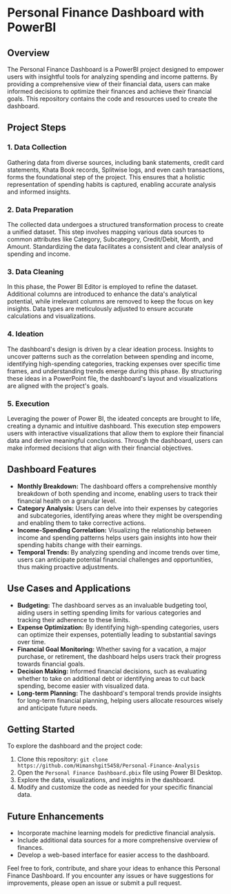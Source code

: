 # Personal Finance Dashboard with PowerBI



## Overview

The Personal Finance Dashboard is a PowerBI project designed to empower users with insightful tools for analyzing spending and income patterns. By providing a comprehensive view of their financial data, users can make informed decisions to optimize their finances and achieve their financial goals. This repository contains the code and resources used to create the dashboard.

## Project Steps

### 1. Data Collection

Gathering data from diverse sources, including bank statements, credit card statements, Khata Book records, Splitwise logs, and even cash transactions, forms the foundational step of the project. This ensures that a holistic representation of spending habits is captured, enabling accurate analysis and informed insights.

### 2. Data Preparation

The collected data undergoes a structured transformation process to create a unified dataset. This step involves mapping various data sources to common attributes like Category, Subcategory, Credit/Debit, Month, and Amount. Standardizing the data facilitates a consistent and clear analysis of spending and income.

### 3. Data Cleaning

In this phase, the Power BI Editor is employed to refine the dataset. Additional columns are introduced to enhance the data's analytical potential, while irrelevant columns are removed to keep the focus on key insights. Data types are meticulously adjusted to ensure accurate calculations and visualizations.

### 4. Ideation

The dashboard's design is driven by a clear ideation process. Insights to uncover patterns such as the correlation between spending and income, identifying high-spending categories, tracking expenses over specific time frames, and understanding trends emerge during this phase. By structuring these ideas in a PowerPoint file, the dashboard's layout and visualizations are aligned with the project's goals.

### 5. Execution

Leveraging the power of Power BI, the ideated concepts are brought to life, creating a dynamic and intuitive dashboard. This execution step empowers users with interactive visualizations that allow them to explore their financial data and derive meaningful conclusions. Through the dashboard, users can make informed decisions that align with their financial objectives.

## Dashboard Features

- **Monthly Breakdown:** The dashboard offers a comprehensive monthly breakdown of both spending and income, enabling users to track their financial health on a granular level.
- **Category Analysis:** Users can delve into their expenses by categories and subcategories, identifying areas where they might be overspending and enabling them to take corrective actions.
- **Income-Spending Correlation:** Visualizing the relationship between income and spending patterns helps users gain insights into how their spending habits change with their earnings.
- **Temporal Trends:** By analyzing spending and income trends over time, users can anticipate potential financial challenges and opportunities, thus making proactive adjustments.

## Use Cases and Applications

- **Budgeting:** The dashboard serves as an invaluable budgeting tool, aiding users in setting spending limits for various categories and tracking their adherence to these limits.
- **Expense Optimization:** By identifying high-spending categories, users can optimize their expenses, potentially leading to substantial savings over time.
- **Financial Goal Monitoring:** Whether saving for a vacation, a major purchase, or retirement, the dashboard helps users track their progress towards financial goals.
- **Decision Making:** Informed financial decisions, such as evaluating whether to take on additional debt or identifying areas to cut back spending, become easier with visualized data.
- **Long-term Planning:** The dashboard's temporal trends provide insights for long-term financial planning, helping users allocate resources wisely and anticipate future needs.

## Getting Started

To explore the dashboard and the project code:

1. Clone this repository: `git clone https://github.com/Himanshgit5458/Personal-Finance-Analysis`
2. Open the `Personal Finance Dashboard.pbix` file using Power BI Desktop.
3. Explore the data, visualizations, and insights in the dashboard.
4. Modify and customize the code as needed for your specific financial data.


## Future Enhancements

- Incorporate machine learning models for predictive financial analysis.
- Include additional data sources for a more comprehensive overview of finances.
- Develop a web-based interface for easier access to the dashboard.



Feel free to fork, contribute, and share your ideas to enhance this Personal Finance Dashboard. If you encounter any issues or have suggestions for improvements, please open an issue or submit a pull request.
